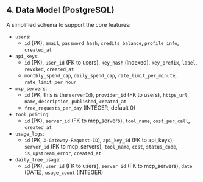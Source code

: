 ## 4. Data Model (PostgreSQL)

A simplified schema to support the core features:

-   `users`:
    -   `id` (PK), `email`, `password_hash`, `credits_balance`, `profile_info`, `created_at`
-   `api_keys`:
    -   `id` (PK), `user_id` (FK to users), `key_hash` (indexed), `key_prefix`, `label`, `revoked`, `created_at`
    -   `monthly_spend_cap`, `daily_spend_cap`, `rate_limit_per_minute`, `rate_limit_per_hour`
-   `mcp_servers`:
    -   `id` (PK, this is the `serverId`), `provider_id` (FK to users), `https_url`, `name`, `description`, `published`, `created_at`
    -   `free_requests_per_day` (INTEGER, default 0)
-   `tool_pricing`:
    -   `id` (PK), `server_id` (FK to mcp_servers), `tool_name`, `cost_per_call`, `created_at`
-   `usage_logs`:
    -   `id` (PK, `X-Gateway-Request-ID`), `api_key_id` (FK to api_keys), `server_id` (FK to mcp_servers), `tool_name`, `cost`, `status_code`, `is_upstream_error`, `created_at`
-   `daily_free_usage`:
    -   `id` (PK), `user_id` (FK to users), `server_id` (FK to mcp_servers), `date` (DATE), `usage_count` (INTEGER)
